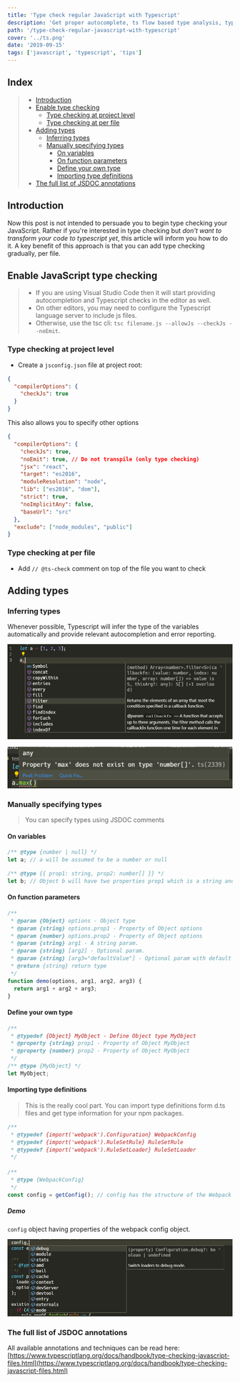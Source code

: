 ```yaml
---
title: 'Type check regular JavaScript with Typescript'
description: 'Get proper autocomplete, ts flow based type analysis, types definitions from d.ts files in your js files'
path: '/type-check-regular-javascript-with-typescript'
cover: '../ts.png'
date: '2019-09-15'
tags: ['javascript', 'typescript', 'tips']
---
```


## Index

> - [Introduction](#introduction)
> - [Enable type checking](#enable-javascript-type-checking)
>     - [Type checking at project level](#type-checking-at-project-level)
>     - [Type checking at per file](#type-checking-at-per-file)
> - [Adding types](#adding-types)
>     - [Inferring types](#inferring-types)
>     - [Manually specifying types](#manually-specifying-types)
>         - [On variables](#on-variables)
>         - [On function parameters](#on-function-parameters)
>         - [Define your own type](#define-your-own-type)
>         - [Importing type definitions](#importing-type-definitions)
> - [The full list of JSDOC annotations](#the-full-list-of-jsdoc-annotations)

## Introduction

Now this post is not intended to persuade you to begin type checking your JavaScript. Rather if you're interested in type checking but *don't want to transform your code to typescript yet*, this article will inform you how to do it. 
A key benefit of this approach is that you can add type checking gradually, per file.

## Enable JavaScript type checking

> - If you are using Visual Studio Code then it will start providing autocompletion and Typescript checks in the editor as well.  
> - On other editors, you may need to configure the Typescript language server to include js files.
> - Otherwise, use the tsc cli: `tsc filename.js --allowJs --checkJs --noEmit`.

### Type checking at project level
- Create a `jsconfig.json` file at project root:

```json
{
  "compilerOptions": {
    "checkJs": true
  }
}
```

This also allows you to specify other options

```json
{
  "compilerOptions": {
    "checkJs": true,
    "noEmit": true, // Do not transpile (only type checking)
    "jsx": "react",
    "target": "es2016",
    "moduleResolution": "node",
    "lib": ["es2016", "dom"],
    "strict": true,
    "noImplicitAny": false,
    "baseUrl": "src"
  },
  "exclude": ["node_modules", "public"]
}
```

### Type checking at per file

- Add `// @ts-check` comment on top of the file you want to check

## Adding types

### Inferring types

Whenever possible, Typescript will infer the type of the variables automatically and provide relevant autocompletion and error reporting.

![Autocompletion in VS Code](types1.png)

![Showing errors in VS Code](types2.png)

### Manually specifying types

> You can specify types using JSDOC comments

#### On variables

```js
/** @type {number | null} */
let a; // a will be assumed to be a number or null
```

```js
/** @type {{ prop1: string, prop2: number[] }} */
let b; // Object b will have two properties prop1 which is a string and prop2 which would be a number array
```

#### On function parameters

```js
/**
 * @param {Object} options - Object type
 * @param {string} options.prop1 - Property of Object options
 * @param {number} options.prop2 - Property of Object options
 * @param {string} arg1 - A string param.
 * @param {string} [arg2] - Optional param.
 * @param {string} [arg3="defaultValue"] - Optional param with default value
 * @return {string} return type
 */
function demo(options, arg1, arg2, arg3) {
  return arg1 + arg2 + arg3;
}
```

#### Define your own type

```js
/**
 * @typedef {Object} MyObject - Define Object type MyObject
 * @property {string} prop1 - Property of Object MyObject
 * @property {number} prop2 - Property of Object MyObject
 */
/** @type {MyObject} */
let MyObject;
```

#### Importing type definitions

> This is the really cool part. You can import type definitions form d.ts files and get type information for your npm packages.

```js
/**
 * @typedef {import('webpack').Configuration} WebpackConfig
 * @typedef {import('webpack').RuleSetRule} RuleSetRule
 * @typedef {import('webpack').RuleSetLoader} RuleSetLoader
 */

/**
 * @type {WebpackConfig}
 */
const config = getConfig(); // config has the structure of the Webpack config object!
```

##### Demo
`config` object having properties of the webpack config object.  

![Importing types](types3.png)


### The full list of JSDOC annotations

All available annotations and techniques can be read here:  
[https://www.typescriptlang.org/docs/handbook/type-checking-javascript-files.html](https://www.typescriptlang.org/docs/handbook/type-checking-javascript-files.html)
